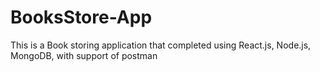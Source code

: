 # BooksStore-App
This is a Book storing application that completed using React.js, Node.js, MongoDB, with support of postman  
